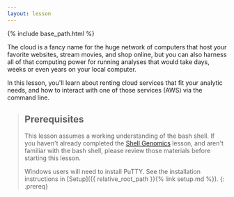 ```yaml
---
layout: lesson
---
```

{% include base_path.html %}

The cloud is a fancy name for the huge network of computers that host your favorite websites,
stream movies, and shop online, but you can also harness all of that computing power for
running analyses that would take days, weeks or even years on your local computer.

In this lesson, you'll learn about renting cloud services that fit your analytic needs,
and how to interact with one of those services (AWS) via the command line. 


> ## Prerequisites
>
> This lesson assumes a working understanding of the bash shell. If you haven't already completed the [Shell Genomics](https://www.datacarpentry.org/shell-genomics/) lesson, and aren't familiar with the bash shell, please review those materials
> before starting this lesson.
> 
> Windows users will need to install PuTTY. See the installation instructions in [Setup]({{ relative_root_path }}{% link setup.md %}).
{: .prereq}

 
